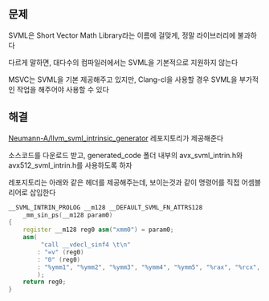 ﻿---
LCID: ko-kr
Layout: default
Title: Clang-cl에서 SVML 사용하기
Timestamps:
- 2022-02-06
- 2023-05-01
Topic: [ "C", "C++", "SIMD", "clang-cl", "clang" ]
---

## 문제

SVML은 Short Vector Math Library라는 이름에 걸맞게, 정말 라이브러리에 불과하다

다르게 말하면, 대다수의 컴파일러에서는 SVML을 기본적으로 지원하지 않는다

MSVC는 SVML을 기본 제공해주고 있지만, Clang-cl을 사용할 경우 SVML을 부가적인 작업을 해주어야 사용할 수 있다

## 해결

[Neumann-A/llvm_svml_intrinsic_generator](https://github.com/Neumann-A/llvm_svml_intrinsic_generator) 레포지토리가 제공해준다

소스코드를 다운로드 받고, generated_code 폴더 내부의 avx_svml_intrin.h와 avx512_svml_intrin.h를 사용하도록 하자

레포지토리는 아래와 같은 헤더를 제공해주는데, 보이는것과 같이 명령어를 직접 어셈블리어로 삽입한다

```cpp
__SVML_INTRIN_PROLOG __m128 __DEFAULT_SVML_FN_ATTRS128
    _mm_sin_ps(__m128 param0) 
{ 
    register __m128 reg0 asm("xmm0") = param0;
    asm( 
         "call __vdecl_sinf4 \t\n" 
        : "=v" (reg0)
        : "0" (reg0)
        : "%ymm1", "%ymm2", "%ymm3", "%ymm4", "%ymm5", "%rax", "%rcx", "%rdx", "%r8", "%r9", "%r10", "%r11"
        );
    return reg0;
}
```